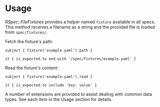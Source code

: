 # Usage

_RSpec::FileFixtures_ provides a helper named `fixture` available in all specs. This method receives a filename as a string and the provided file is loaded from `spec/fixtures/`.

Fetch the fixture's path:

```rspec
subject { fixture('example.yaml').path }

it { is_expected.to end_with '/spec/fixtures/example.yaml' }
```

Read the fixture's content:

```rspec:yaml
subject { fixture('example.yaml').read }

it { is_expected.to include 'key: value' }
```

A number of extensions are provided to assist dealing with common data types. See each item in the Usage section for details.

